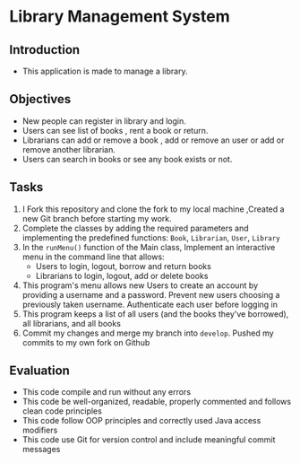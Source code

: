 # Library Management System

## Introduction
- This application is made to manage a library.

## Objectives
- New people can register in library and login.
- Users can see list of books , rent a book or return.
- Librarians can add or remove a book , add or remove an user or add or remove another librarian.
- Users can search in books or see any book exists or not.

## Tasks
1. I Fork this repository and clone the fork to my local machine ,Created a new Git branch before starting my work.
2. Complete the classes by adding the required parameters and implementing the predefined functions: `Book`, `Librarian`, `User`, `Library`
3. In the `runMenu()` function of the Main class, Implement an interactive menu in the command line that allows:
    - Users to login, logout, borrow and return books
    - Librarians to login, logout, add or delete books
4. This program's menu allows new Users to create an account by providing a username and a password. Prevent new users choosing a previously taken username. Authenticate each user before logging in
5. This program keeps a list of all users (and the books they've borrowed), all librarians, and all books
6. Commit my changes and merge my branch into `develop`. Pushed my commits to my own fork on Github

## Evaluation
- This code compile and run without any errors
- This code be well-organized, readable, properly commented and follows clean code principles
- This code follow OOP principles and correctly used Java access modifiers
- This code use Git for version control and include meaningful commit messages
